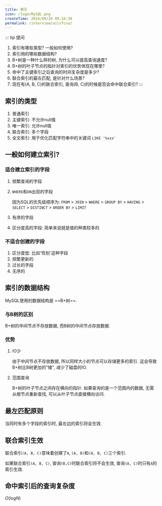 ```yaml
---
title: 索引
icon: /logo/MySQL.png
createTime: 2024/09/26 09:34:30
permalink: /interview/ailsfcvu/
---
```

::: tip 提问
1. 索引有哪些类型? 一般如何使用?
2. 索引用的哪些数据结构?
3. B+树是一种什么样的树, 为什么可以提高查询速度?
4. B+树的叶子节点的指针对索引的优势体现在哪里?
5. 命中了主键索引之后查询的时间复杂度是多少?
6. 联合索引的最左匹配, 是针对什么场景?
7. 现在有(A, B, C)的联合索引, 查询(B, C)的时候是否会命中联合索引?
:::

## 索引的类型
1. 普通索引
2. 主键索引: 不允许null值
3. 唯一索引: 允许null值
4. 联合索引: 多个字段
5. 全文索引: 用于优化匹配字符串中的关键词 `LIKE '%xxx'`

## 一般如何建立索引?
### 适合建立索引的字段
1. 频繁查询的字段
2. `WHERE`和`ON`出现的字段
   
   因为SQL的优先级顺序为: `FROM` > `JOIN` > `WHERE` > `GROUP BY` > `HAVING` > `SELECT` > `DISTINCT` > `ORDER BY` > `LIMIT`
3. 有序的字段
4. 区分度高的字段: 简单来说就是值的种类较多的

### 不适合创建的字段
1. 区分度低: 比如'性别'这种字段
2. 频繁更新的
3. 过长的字段
4. 无序的

## 索引的数据结构
MySQL使用的数据结构是 ==B+树==. 

### 与B树的区别
B+树的中间节点不存放数据, 而B树的中间节点存放数据.

### 优势
1. IO少
   
   由于中间节点不存放数据, 所以同样大小的节点可以存储更多的索引. 这会导致B+树比B树更加的"矮", 减少了磁盘的IO.
2. 范围查询
   
   B+树的叶子节点之间存在横向的指针. 如果查询的是一个范围内的数据, 无需从根节点重新查找, 可以从叶子节点直接横向访问.

## 最左匹配原则
当同时有多个字段的索引时, 最左边的索引将会生效.

## 联合索引生效
联合索引`(A, B, C)`意味着创建了`A`, `(A, B)`和`(A, B, C)`三个索引.

如果联合索引`(A, B, C)`, 查询`(B,C)`时联合索引将不会生效, 查询`(A, C)`时只有`A`的索引生效.

## 命中索引后的查询复杂度
$O(logN)$